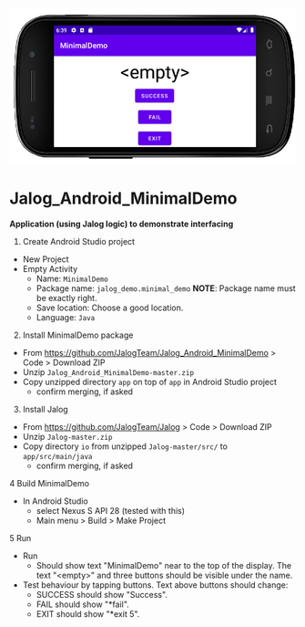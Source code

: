 ![alt text](https://github.com/JalogTeam/Jalog_Android_MinimalDemo/raw/master/doc/MinimalDemo_screenshot.jpg "Screenshot")
# Jalog_Android_MinimalDemo
**Application (using Jalog logic) to demonstrate interfacing**

1. Create Android Studio project
  * New Project
  * Empty Activity
    - Name: `MinimalDemo`
    - Package name: `jalog_demo.minimal_demo` 
         **NOTE**: Package name must be exactly right.
    - Save location: Choose a good location.
    - Language: `Java`

2. Install MinimalDemo package
  * From https://github.com/JalogTeam/Jalog_Android_MinimalDemo > Code > Download ZIP
  * Unzip `Jalog_Android_MinimalDemo-master.zip`
  * Copy unzipped directory `app` on top of `app` in Android Studio project
    - confirm merging, if asked

3. Install Jalog
  * From https://github.com/JalogTeam/Jalog > Code > Download ZIP
  * Unzip `Jalog-master.zip` 
  * Copy directory `io` from unzipped `Jalog-master/src/` to `app/src/main/java`
    - confirm merging, if asked

4 Build MinimalDemo

  * In Android Studio 
    - select Nexus S API 28 (tested with this)
    - Main menu > Build > Make Project
  
5 Run 
  
  * Run 
    - Should show text "MinimalDemo" near to the top of the display. The text "&lt;empty&gt;" and three buttons should be visible under the name.
  * Test behaviour by tapping buttons. 
    Text above buttons should change:
    - SUCCESS should show "Success".
    - FAIL should show "*fail".
    - EXIT should show "*exit 5".
    
